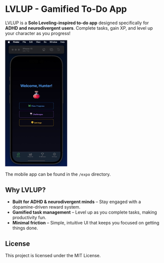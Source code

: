 # LVLUP - Gamified To-Do App  

LVLUP is a **Solo Leveling-inspired to-do app** designed specifically for **ADHD and neurodivergent users**. Complete tasks, gain XP, and level up your character as you progress!  

<img src='./expo/assets/screen-20250307.jpg' width='200' >  

The mobile app can be found in the `/expo` directory.  

## Why LVLUP?  

- **Built for ADHD & neurodivergent minds** – Stay engaged with a dopamine-driven reward system.  
- **Gamified task management** – Level up as you complete tasks, making productivity fun.  
- **Minimal friction** – Simple, intuitive UI that keeps you focused on getting things done.  

## License  
This project is licensed under the MIT License.  
